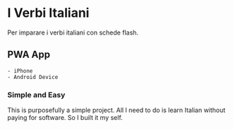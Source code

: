 # I Verbi Italiani
Per imparare i verbi italiani con schede flash.

## PWA App
    - iPhone
    - Android Device

### Simple and Easy
This is purposefully a simple project. All I need to do is learn Italian without paying for software. So I built it my self.
